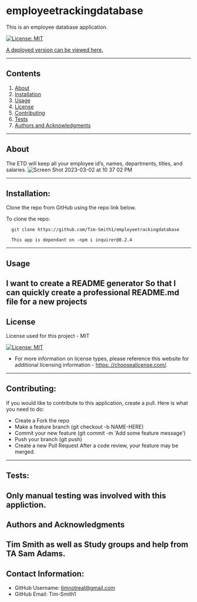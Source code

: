 
  
# employeetrackingdatabase

  This is an employee database application.

  [![License: MIT](https://img.shields.io/badge/License-MIT-yellow.svg)](https://opensource.org/licenses/MIT)

  [A deployed version can be viewed here.](undefined)
  
---
## Contents
1. [About](#about)
2. [Installation](#installation)
3. [Usage](#usage)
4. [License](#license)
5. [Contributing](#contributing)
6. [Tests](#tests)
7. [Authors and Acknowledgments](#authors-and-acknowledgments)
---
## About
   The ETD will keep all your employee id’s, names, departments, titles, and salaries.
   ![Screen Shot 2023-03-02 at 10 37 02 PM](https://user-images.githubusercontent.com/122688372/222632823-2b1c4675-1a92-4845-b346-7784e2ff2b29.png)

---
## Installation:
  Clone the repo from GitHub using the repo link below.

  To clone the repo:
  
      git clone https://github.com/Tim-Smith1/employeetrackingdatabase
  
      This app is dependant on -npm i inquirer@8.2.4
---
## Usage

I want to create a README generator
So that I can quickly create a professional README.md file for a new projects
---
## License
  License used for this project - MIT

  [![License: MIT](https://img.shields.io/badge/License-MIT-yellow.svg)](https://opensource.org/licenses/MIT)

  * For more information on license types, please reference this website
  for additional licensing information - [https: //choosealicense.com/](https://choosealicense.com/).
---
## Contributing:
  
  If you would like to contribute to this application, create a pull.
  Here is what you need to do:
  - Create a Fork the repo
  - Make a feature branch (git checkout -b NAME-HERE)
  - Commit your new feature (git commit -m 'Add some feature message')
  - Push your branch (git push)
  - Create a new Pull Request
  After a code review, your feature may be merged.
---
## Tests:
  Only manual testing was involved with this appliction.
---
## Authors and Acknowledgments
  Tim Smith as well as Study groups and help from TA Sam Adams.
---
## Contact Information:
* GitHub Username: timnotreal@gmail.com
* GitHub Email: Tim-Smith1 
  
